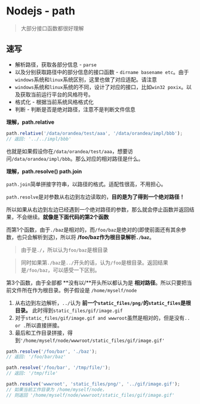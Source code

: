 # Nodejs - path
> 大部分接口函数都很好理解

## 速写

* 解析路径，获取各部分信息 - `parse`
* 以及分别获取路径中的部分信息的接口函数 - `dirname basename etc`。由于`windows`系统和`linux`系统区别，这里也做了对应适配。请注意
* `windows`系统和`linux`系统的不同，设计了对应的接口，比如`win32 poxix`。以及获取当前运行平台的风格符号。
* 格式化 - 根据当前系统风格格式化
* 判断 - 判断是否是绝对路径，注意不是判断文件信息

**理解，path.relative**

```JavaScript
path.relative('/data/orandea/test/aaa', '/data/orandea/impl/bbb');
// 返回: '../../impl/bbb'
```
也就是如果假设你在`/data/orandea/test/aaa`，想要访问`/data/orandea/impl/bbb`。那么对应的相对路径是什么。

**理解，path.resolve() path.join**

`path.join`简单拼接字符串，以路径的格式。适配性很高，不用担心。

`path.resolve`是对参数从右边到左边读取的，**目的是为了得到一个绝对路径！**

所以如果从右边到左边已经遇到一个绝对路径的参数，那么就会停止函数并返回结果，不会继续。**就像是下面代码的第2个函数**

而第1个函数，由于`./baz`是相对的，而`/foo/baz`是绝对的(即使前面还有其余参数，也只会解析到这)，所以将 **/foo/baz作为根目录解析`./baz`**。

> 由于是`./`，所以认为`foo/baz`是根目录

> 同时如果第`./baz`是`../`开头的话，认为`/foo`是根目录。返回结果是`/foo/baz`，可以感受一下区别。

第3个函数，由于全部都 **没有以/**开头所以都认为是 **相对路径**。所以只要把当前文件所在作为根目录。例子假设是 `/home/myself/node`

1. 从右边到左边解析，`../`认为 **前一个`static_files/png/`的`static_files`是根目录。** 此时得到`static_files/gif/image.gif`
2. 对于`static_files/gif/image.gif and wwwroot`虽然是相对的，但是没有`.. or .`所以直接拼接。
3. 最后和工作目录拼接，得到`'/home/myself/node/wwwroot/static_files/gif/image.gif'`

```JavaScript
path.resolve('/foo/bar', './baz');
// 返回: '/foo/bar/baz'

path.resolve('/foo/bar', '/tmp/file/');
// 返回: '/tmp/file'

path.resolve('wwwroot', 'static_files/png/', '../gif/image.gif');
// 如果当前工作目录为 /home/myself/node，
// 则返回 '/home/myself/node/wwwroot/static_files/gif/image.gif'
```
